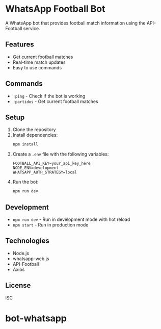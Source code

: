 # WhatsApp Football Bot

A WhatsApp bot that provides football match information using the API-Football service.

## Features

- Get current football matches
- Real-time match updates
- Easy to use commands

## Commands

- `!ping` - Check if the bot is working
- `!partidos` - Get current football matches

## Setup

1. Clone the repository
2. Install dependencies:
   ```bash
   npm install
   ```
3. Create a `.env` file with the following variables:
   ```env
   FOOTBALL_API_KEY=your_api_key_here
   NODE_ENV=development
   WHATSAPP_AUTH_STRATEGY=local
   ```
4. Run the bot:
   ```bash
   npm run dev
   ```

## Development

- `npm run dev` - Run in development mode with hot reload
- `npm start` - Run in production mode

## Technologies

- Node.js
- whatsapp-web.js
- API-Football
- Axios

## License

ISC
# bot-whatsapp

